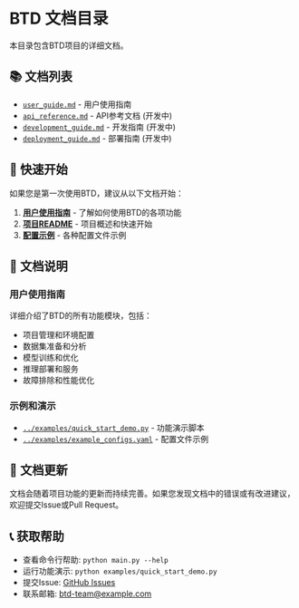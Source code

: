 # BTD 文档目录

本目录包含BTD项目的详细文档。

## 📚 文档列表

- [`user_guide.md`](user_guide.md) - 用户使用指南
- [`api_reference.md`](api_reference.md) - API参考文档 (开发中)
- [`development_guide.md`](development_guide.md) - 开发指南 (开发中)
- [`deployment_guide.md`](deployment_guide.md) - 部署指南 (开发中)

## 🚀 快速开始

如果您是第一次使用BTD，建议从以下文档开始：

1. **[用户使用指南](user_guide.md)** - 了解如何使用BTD的各项功能
2. **[项目README](../README.md)** - 项目概述和快速开始
3. **[配置示例](../examples/example_configs.yaml)** - 各种配置文件示例

## 📖 文档说明

### 用户使用指南
详细介绍了BTD的所有功能模块，包括：
- 项目管理和环境配置
- 数据集准备和分析
- 模型训练和优化
- 推理部署和服务
- 故障排除和性能优化

### 示例和演示
- [`../examples/quick_start_demo.py`](../examples/quick_start_demo.py) - 功能演示脚本
- [`../examples/example_configs.yaml`](../examples/example_configs.yaml) - 配置文件示例

## 🔄 文档更新

文档会随着项目功能的更新而持续完善。如果您发现文档中的错误或有改进建议，欢迎提交Issue或Pull Request。

## 📞 获取帮助

- 查看命令行帮助: `python main.py --help`
- 运行功能演示: `python examples/quick_start_demo.py`
- 提交Issue: [GitHub Issues](https://github.com/btd-team/BTD/issues)
- 联系邮箱: btd-team@example.com
